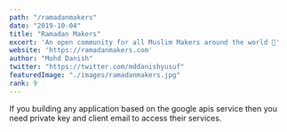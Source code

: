```yaml
---
path: "/ramadanmakers"
date: "2019-10-04"
title: "Ramadan Makers"
excert: 'An open community for all Muslim Makers around the world 🌙'
website: 'https://ramadanmakers.com'
author: "Mohd Danish"
twitter: "https://twitter.com/mddanishyusuf"
featuredImage: "./images/ramadanmakers.jpg"
rank: 9
---
```


If you building any application based on the google apis service then you need private key and client email to access their services.